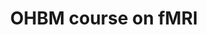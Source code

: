 ---
title: "OHBM course on fMRI"
project_id: 
date: 
conference_id: ""
presenters:
   - peter_bandettini
summary: "OHBM course on fMRI, San Antonio, TX"
file: /assets/presentations/
filename: 
layout: presentation
---